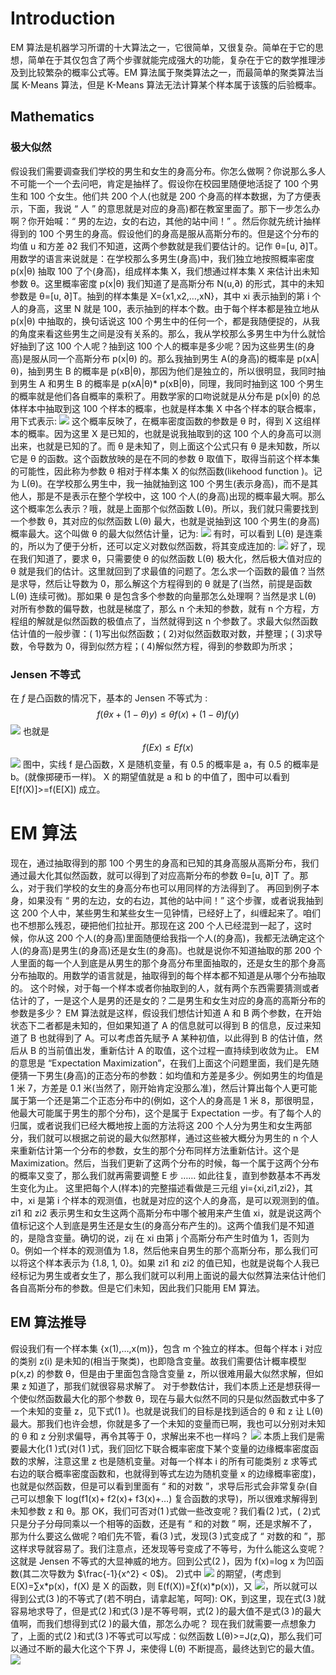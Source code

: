 # Introduction

EM 算法是机器学习所谓的十大算法之一，它很简单，又很复杂。简单在于它的思想，简单在于其仅包含了两个步骤就能完成强大的功能，复杂在于它的数学推理涉及到比较繁杂的概率公式等。EM 算法属于聚类算法之一，而最简单的聚类算法当属 K-Means 算法，但是 K-Means 算法无法计算某个样本属于该簇的后验概率。

## Mathematics

### 极大似然

假设我们需要调查我们学校的男生和女生的身高分布。你怎么做啊？你说那么多人不可能一个一个去问吧，肯定是抽样了。假设你在校园里随便地活捉了 100 个男生和 100 个女生。他们共 200 个人(也就是 200 个身高的样本数据，为了方便表示，下面，我说 “ 人 ” 的意思就是对应的身高)都在教室里面了。那下一步怎么办啊？你开始喊：“ 男的左边，女的右边，其他的站中间！” 。然后你就先统计抽样得到的 100 个男生的身高。假设他们的身高是服从高斯分布的。但是这个分布的均值 u 和方差 ∂2 我们不知道，这两个参数就是我们要估计的。记作 θ=[u, ∂]T。用数学的语言来说就是：在学校那么多男生(身高)中，我们独立地按照概率密度 p(x|θ) 抽取 100 了个(身高)，组成样本集 X，我们想通过样本集 X 来估计出未知参数 θ。这里概率密度 p(x|θ) 我们知道了是高斯分布 N(u,∂) 的形式，其中的未知参数是 θ=[u, ∂]T。抽到的样本集是 X={x1,x2,…,xN}，其中 xi 表示抽到的第 i 个人的身高，这里 N 就是 100，表示抽到的样本个数。由于每个样本都是独立地从 p(x|θ) 中抽取的，换句话说这 100 个男生中的任何一个，都是我随便捉的，从我的角度来看这些男生之间是没有关系的。那么，我从学校那么多男生中为什么就恰好抽到了这 100 个人呢？抽到这 100 个人的概率是多少呢？因为这些男生(的身高)是服从同一个高斯分布 p(x|θ) 的。那么我抽到男生 A(的身高)的概率是 p(xA|θ)，抽到男生 B 的概率是 p(xB|θ)，那因为他们是独立的，所以很明显，我同时抽到男生 A 和男生 B 的概率是 p(xA|θ)\* p(xB|θ)，同理，我同时抽到这 100 个男生的概率就是他们各自概率的乘积了。用数学家的口吻说就是从分布是 p(x|θ) 的总体样本中抽取到这 100 个样本的概率，也就是样本集 X 中各个样本的联合概率，用下式表示: ![](http://img.my.csdn.net/uploads/201301/24/1359003923_8916.jpg) 这个概率反映了，在概率密度函数的参数是 θ 时，得到 X 这组样本的概率。因为这里 X 是已知的，也就是说我抽取到的这 100 个人的身高可以测出来，也就是已知的了。而 θ 是未知了，则上面这个公式只有 θ 是未知数，所以它是 θ 的函数。这个函数放映的是在不同的参数 θ 取值下，取得当前这个样本集的可能性，因此称为参数 θ 相对于样本集 X 的似然函数(likehood function )。记为 L(θ)。在学校那么男生中，我一抽就抽到这 100 个男生(表示身高)，而不是其他人，那是不是表示在整个学校中，这 100 个人(的身高)出现的概率最大啊。那么这个概率怎么表示？哦，就是上面那个似然函数 L(θ)。所以，我们就只需要找到一个参数 θ，其对应的似然函数 L(θ) 最大，也就是说抽到这 100 个男生(的身高)概率最大。这个叫做 θ 的最大似然估计量，记为: ![](http://img.my.csdn.net/uploads/201301/24/1359003973_1560.jpg) 有时，可以看到 L(θ) 是连乘的，所以为了便于分析，还可以定义对数似然函数，将其变成连加的: ![](http://img.my.csdn.net/uploads/201301/24/1359003994_1029.jpg) 好了，现在我们知道了，要求 θ，只需要使 θ 的似然函数 L(θ) 极大化，然后极大值对应的 θ 就是我们的估计。这里就回到了求最值的问题了。怎么求一个函数的最值？当然是求导，然后让导数为 0，那么解这个方程得到的 θ 就是了(当然，前提是函数 L(θ) 连续可微)。那如果 θ 是包含多个参数的向量那怎么处理啊？当然是求 L(θ) 对所有参数的偏导数，也就是梯度了，那么 n 个未知的参数，就有 n 个方程，方程组的解就是似然函数的极值点了，当然就得到这 n 个参数了。求最大似然函数估计值的一般步骤：( 1)写出似然函数；( 2)对似然函数取对数，并整理；( 3)求导数，令导数为 0，得到似然方程；( 4)解似然方程，得到的参数即为所求；

### Jensen 不等式

在 $f$ 是凸函数的情况下，基本的 Jensen 不等式为 :$$f(\theta x + (1-\theta)y) \le \theta f(x) + (1 - \theta)f(y)$$ ![](http://7xlgth.com1.z0.glb.clouddn.com/B771D505-1979-4D5B-827C-FC56BF0F9CB2.png) 也就是 $$f(Ex) \le Ef(x)$$ ![](http://img.my.csdn.net/uploads/201301/24/1359004230_7889.jpg) 图中，实线 f 是凸函数，X 是随机变量，有 0.5 的概率是 a，有 0.5 的概率是 b。(就像掷硬币一样)。 X 的期望值就是 a 和 b 的中值了，图中可以看到 E[f(X)]>=f(E[X]) 成立。

# EM 算法

现在，通过抽取得到的那 100 个男生的身高和已知的其身高服从高斯分布，我们通过最大化其似然函数，就可以得到了对应高斯分布的参数 θ=[u, ∂]T 了。那么，对于我们学校的女生的身高分布也可以用同样的方法得到了。 再回到例子本身，如果没有 “ 男的左边，女的右边，其他的站中间！” 这个步骤，或者说我抽到这 200 个人中，某些男生和某些女生一见钟情，已经好上了，纠缠起来了。咱们也不想那么残忍，硬把他们拉扯开。那现在这 200 个人已经混到一起了，这时候，你从这 200 个人(的身高)里面随便给我指一个人(的身高)，我都无法确定这个人(的身高)是男生(的身高)还是女生(的身高)。也就是说你不知道抽取的那 200 个人里面的每一个人到底是从男生的那个身高分布里面抽取的，还是女生的那个身高分布抽取的。用数学的语言就是，抽取得到的每个样本都不知道是从哪个分布抽取的。 这个时候，对于每一个样本或者你抽取到的人，就有两个东西需要猜测或者估计的了，一是这个人是男的还是女的？二是男生和女生对应的身高的高斯分布的参数是多少？ EM 算法就是这样，假设我们想估计知道 A 和 B 两个参数，在开始状态下二者都是未知的，但如果知道了 A 的信息就可以得到 B 的信息，反过来知道了 B 也就得到了 A。可以考虑首先赋予 A 某种初值，以此得到 B 的估计值，然后从 B 的当前值出发，重新估计 A 的取值，这个过程一直持续到收敛为止。 EM 的意思是 “Expectation Maximization”，在我们上面这个问题里面，我们是先随便猜一下男生(身高)的正态分布的参数：如均值和方差是多少。例如男生的均值是 1 米 7，方差是 0.1 米(当然了，刚开始肯定没那么准)，然后计算出每个人更可能属于第一个还是第二个正态分布中的(例如，这个人的身高是 1 米 8，那很明显，他最大可能属于男生的那个分布)，这个是属于 Expectation 一步。有了每个人的归属，或者说我们已经大概地按上面的方法将这 200 个人分为男生和女生两部分，我们就可以根据之前说的最大似然那样，通过这些被大概分为男生的 n 个人来重新估计第一个分布的参数，女生的那个分布同样方法重新估计。这个是 Maximization。然后，当我们更新了这两个分布的时候，每一个属于这两个分布的概率又变了，那么我们就再需要调整 E 步 …… 如此往复，直到参数基本不再发生变化为止。 这里把每个人(样本)的完整描述看做是三元组 yi={xi,zi1,zi2}，其中，xi 是第 i 个样本的观测值，也就是对应的这个人的身高，是可以观测到的值。zi1 和 zi2 表示男生和女生这两个高斯分布中哪个被用来产生值 xi，就是说这两个值标记这个人到底是男生还是女生(的身高分布产生的)。这两个值我们是不知道的，是隐含变量。确切的说，zij 在 xi 由第 j 个高斯分布产生时值为 1，否则为 0。例如一个样本的观测值为 1.8，然后他来自男生的那个高斯分布，那么我们可以将这个样本表示为 {1.8, 1, 0}。如果 zi1 和 zi2 的值已知，也就是说每个人我已经标记为男生或者女生了，那么我们就可以利用上面说的最大似然算法来估计他们各自高斯分布的参数。但是它们未知，因此我们只能用 EM 算法。

## EM 算法推导

假设我们有一个样本集 {x(1),…,x(m)}，包含 m 个独立的样本。但每个样本 i 对应的类别 z(i) 是未知的(相当于聚类)，也即隐含变量。故我们需要估计概率模型 p(x,z) 的参数 θ，但是由于里面包含隐含变量 z，所以很难用最大似然求解，但如果 z 知道了，那我们就很容易求解了。 对于参数估计，我们本质上还是想获得一个使似然函数最大化的那个参数 θ，现在与最大似然不同的只是似然函数式中多了一个未知的变量 z，见下式(1 )。也就是说我们的目标是找到适合的 θ 和 z 让 L(θ) 最大。那我们也许会想，你就是多了一个未知的变量而已啊，我也可以分别对未知的 θ 和 z 分别求偏导，再令其等于 0，求解出来不也一样吗？ ![](http://img.my.csdn.net/uploads/201301/24/1359004165_6698.jpg) 本质上我们是需要最大化(1 )式(对(1 )式，我们回忆下联合概率密度下某个变量的边缘概率密度函数的求解，注意这里 z 也是随机变量。对每一个样本 i 的所有可能类别 z 求等式右边的联合概率密度函数和，也就得到等式左边为随机变量 x 的边缘概率密度)，也就是似然函数，但是可以看到里面有 “ 和的对数 ”，求导后形式会非常复杂(自己可以想象下 log(f1(x)+ f2(x)+ f3(x)+…) 复合函数的求导)，所以很难求解得到未知参数 z 和 θ。那 OK，我们可否对(1 )式做一些改变呢？我们看(2 )式，( 2)式只是分子分母同乘以一个相等的函数，还是有 “ 和的对数 ” 啊，还是求解不了，那为什么要这么做呢？咱们先不管，看(3 )式，发现(3 )式变成了 “ 对数的和 ”，那这样求导就容易了。我们注意点，还发现等号变成了不等号，为什么能这么变呢？这就是 Jensen 不等式的大显神威的地方。回到公式(2 )，因为 f(x)=log x 为凹函数(其二次导数为 $\frac{-1}{x^2} < 0$)。 2)式中 ![](http://img.my.csdn.net/uploads/201301/24/1359004420_6093.jpg) 的期望，(考虑到 E(X)=∑x*p(x)，f(X) 是 X 的函数，则 E(f(X))=∑f(x)*p(x))，又 ![](http://img.my.csdn.net/uploads/201301/24/1359004435_1667.jpg)，所以就可以得到公式(3 )的不等式了(若不明白，请拿起笔，呵呵): OK，到这里，现在式(3 )就容易地求导了，但是式(2 )和式(3 )是不等号啊，式(2 )的最大值不是式(3 )的最大值啊，而我们想得到式(2 )的最大值，那怎么办呢？ 现在我们就需要一点想象力了，上面的式(2 )和式(3 )不等式可以写成：似然函数 L(θ)>=J(z,Q)，那么我们可以通过不断的最大化这个下界 J，来使得 L(θ) 不断提高，最终达到它的最大值。 ![](http://img.my.csdn.net/uploads/201301/24/1359004484_7944.jpg)
